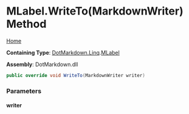 <a name="_top"></a>

# MLabel\.WriteTo\(MarkdownWriter\) Method

[Home](../../../../README.md#_top)

**Containing Type**: [DotMarkdown.Linq](../../README.md#_top)\.[MLabel](../README.md#_top)

**Assembly**: DotMarkdown\.dll

```csharp
public override void WriteTo(MarkdownWriter writer)
```

### Parameters

#### writer

